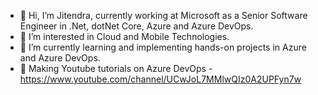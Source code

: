 - 👋 Hi, I’m Jitendra, currently working at Microsoft as a Senior Software Engineer in .Net, dotNet Core, Azure and Azure DevOps.
- 👀 I’m interested in Cloud and Mobile Technologies.
- 🌱 I’m currently learning and implementing hands-on projects in Azure and Azure DevOps.
- 💞️ Making Youtube tutorials on Azure DevOps - https://www.youtube.com/channel/UCwJoL7MMlwQIz0A2UPFyn7w 
<!---
jitendra-25/jitendra-25 is a ✨ special ✨ repository because its `README.md` (this file) appears on your GitHub profile.
You can click the Preview link to take a look at your changes.
--->
